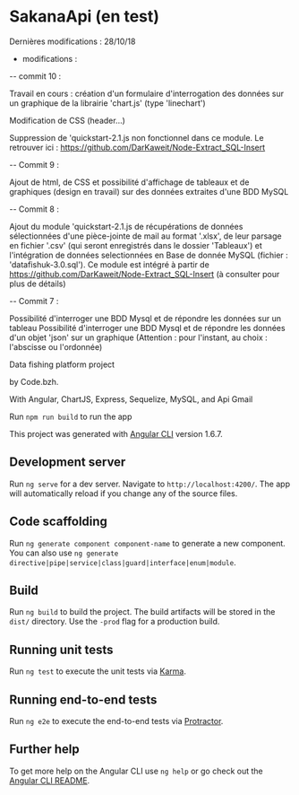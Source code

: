 # SakanaApi (en test)

Dernières modifications : 28/10/18

- modifications :

-- commit 10 : 

Travail en cours : création d'un formulaire d'interrogation des données sur un graphique de la librairie 'chart.js' (type 'linechart')

Modification de CSS (header...)

Suppression de 'quickstart-2.1.js non fonctionnel dans ce module. Le retrouver ici :  https://github.com/DarKaweit/Node-Extract_SQL-Insert


-- Commit 9 :

Ajout de html, de CSS et possibilité d'affichage de tableaux et de graphiques (design en travail) sur des données extraites d'une BDD MySQL


-- Commit 8 :

Ajout du module 'quickstart-2.1.js de récupérations de données sélectionnées d'une pièce-jointe de mail au format '.xlsx', de leur parsage en fichier '.csv' (qui seront enregistrés dans le dossier 'Tableaux') et l'intégration de données selectionnées en Base de donnée MySQL (fichier : 'datafishuk-3.0.sql'). Ce module est intégré à partir de https://github.com/DarKaweit/Node-Extract_SQL-Insert (à consulter pour plus de détails)


-- Commit 7 :

Possibilité d'interroger une BDD Mysql et de répondre les données sur un tableau
Possibilité d'interroger une BDD Mysql et de répondre les données d'un objet 'json' sur un graphique (Attention : pour l'instant, au choix : l'abscisse ou l'ordonnée)



Data fishing platform project 

by Code.bzh.

With Angular, ChartJS, Express, Sequelize, MySQL, and Api Gmail

Run `npm run build` to run the app

This project was generated with [Angular CLI](https://github.com/angular/angular-cli) version 1.6.7. 

## Development server

Run `ng serve` for a dev server. Navigate to `http://localhost:4200/`. The app will automatically reload if you change any of the source files.

## Code scaffolding

Run `ng generate component component-name` to generate a new component. You can also use `ng generate directive|pipe|service|class|guard|interface|enum|module`.

## Build

Run `ng build` to build the project. The build artifacts will be stored in the `dist/` directory. Use the `-prod` flag for a production build.

## Running unit tests

Run `ng test` to execute the unit tests via [Karma](https://karma-runner.github.io).

## Running end-to-end tests

Run `ng e2e` to execute the end-to-end tests via [Protractor](http://www.protractortest.org/).

## Further help

To get more help on the Angular CLI use `ng help` or go check out the [Angular CLI README](https://github.com/angular/angular-cli/blob/master/README.md).
